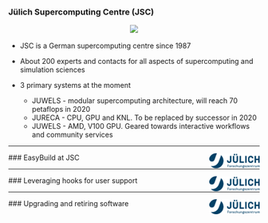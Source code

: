 ### Jülich Supercomputing Centre (JSC)

<p align="center"><img src="../docs/img/easybuild_logo_alpha.png" width="40%"/></p>

* JSC is a German supercomputing centre since 1987

* About 200 experts and contacts for all aspects of supercomputing and simulation
  sciences

* 3 primary systems at the moment
  * JUWELS - modular supercomputing architecture, will reach 70 petaflops in 2020
  * JURECA - CPU, GPU and KNL. To be replaced by successor in 2020
  * JUWELS - AMD, V100 GPU. Geared towards interactive workflows and community services
  
---

<img src="docs/img/jsc.jpg" style="float:right" width="20%"/>
### EasyBuild at JSC

---

<img src="docs/img/jsc.jpg" style="float:right" width="20%"/>
### Leveraging hooks for user support

---

<img src="docs/img/jsc.jpg" style="float:right" width="20%"/>
### Upgrading and retiring software

